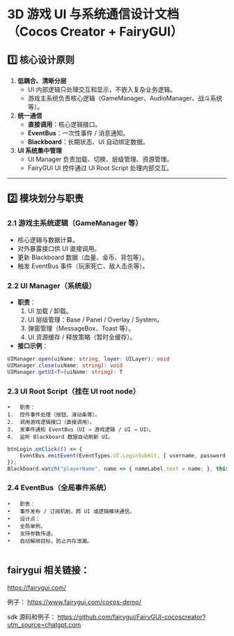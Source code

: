 # 3D 游戏 UI 与系统通信设计文档（Cocos Creator + FairyGUI）

## 1️⃣ 核心设计原则
1. **低耦合、清晰分层**
   - UI 内部逻辑只处理交互和显示，不嵌入复杂业务逻辑。
   - 游戏主系统负责核心逻辑（GameManager、AudioManager、战斗系统等）。
2. **统一通信**
   - **直接调用**：核心逻辑接口。
   - **EventBus**：一次性事件 / 消息通知。
   - **Blackboard**：长期状态、UI 自动绑定数据。
3. **UI 系统集中管理**
   - UI Manager 负责加载、切换、层级管理、资源管理。
   - FairyGUI UI 控件通过 UI Root Script 处理内部交互。

---

## 2️⃣ 模块划分与职责

### 2.1 游戏主系统逻辑（GameManager 等）
- 核心逻辑与数据计算。
- 对外暴露接口供 UI 直接调用。
- 更新 Blackboard 数据（血量、金币、背包等）。
- 触发 EventBus 事件（玩家死亡、敌人击杀等）。

### 2.2 UI Manager（系统级）
- **职责**：
  1. UI 加载 / 卸载。
  2. UI 层级管理：Base / Panel / Overlay / System。
  3. 弹窗管理（MessageBox、Toast 等）。
  4. UI 资源缓存 / 释放策略（暂时全缓存）。
- **接口示例**：
```ts
UIManager.open(uiName: string, layer: UILayer): void
UIManager.close(uiName: string): void
UIManager.getUI<T>(uiName: string): T
```

### 2.3 UI Root Script（挂在 UI root node）
	•	职责：
	1.	控件事件处理（按钮、滑动条等）。
	2.	调用游戏逻辑接口（直接调用）。
	3.	发事件通知 EventBus（UI → 游戏逻辑 / UI → UI）。
	4.	监听 Blackboard 数据自动刷新 UI。
```ts
btnLogin.onClick(() => {
    EventBus.emitEvent(EventTypes.UI.LoginSubmit, { username, password });
});
Blackboard.watch("playerName", name => { nameLabel.text = name; }, this);
```

### 2.4 EventBus（全局事件系统）
	•	职责：
	•	事件发布 / 订阅机制，跨 UI 或逻辑模块通信。
	•	设计点：
	•	全局单例。
	•	支持参数传递。
	•	自动解绑目标，防止内存泄漏。
```ts

```

## fairygui 相关链接：

https://fairygui.com/

例子：
https://www.fairygui.com/cocos-demo/

sdk 源码和例子：
https://github.com/fairygui/FairyGUI-cocoscreator?utm_source=chatgpt.com

